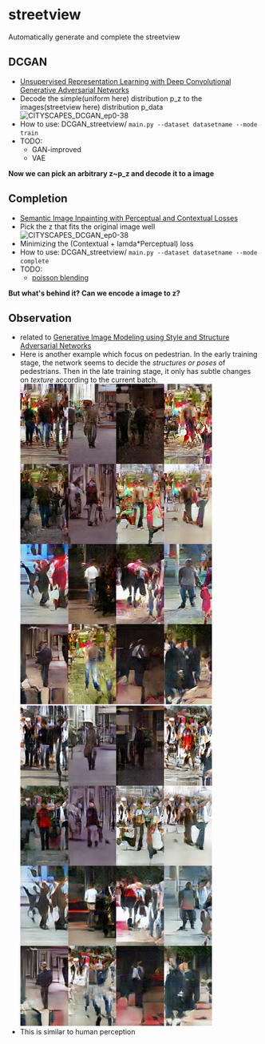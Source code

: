 # streetview
Automatically generate and complete the streetview

## DCGAN
- [Unsupervised Representation Learning with Deep Convolutional Generative Adversarial Networks](https://arxiv.org/abs/1511.06434)
- Decode the simple(uniform here) distribution p_z to the images(streetview here) distribution p_data
![CITYSCAPES_DCGAN_ep0-38](/src/CITYSCAPES_DCGAN_ep0-38/CITYSCAPES_DCGAN_ep0-38.gif)
- How to use: DCGAN_streetview/ 
  `main.py --dataset datasetname --mode train`
- TODO: 
  - GAN-improved
  - VAE

**Now we can pick an arbitrary z~p_z and decode it to a image**

## Completion
- [Semantic Image Inpainting with Perceptual and Contextual Losses](https://arxiv.org/abs/1607.07539)
- Pick the z that fits the original image well
![CITYSCAPES_DCGAN_ep0-38](/src/CITYSCAPES_complete_lr/CITYSCAPES_complete_lr.gif)
- Minimizing the (Contextual + lamda*Perceptual) loss
- How to use: DCGAN_streetview/ 
  `main.py --dataset datasetname --mode complete`
- TODO: 
  - [poisson blending](http://www.ctralie.com/Teaching/PoissonImageEditing/)

**But what's behind it? Can we encode a image to z?**

## Observation
- related to [Generative Image Modeling using Style and Structure Adversarial Networks](https://arxiv.org/abs/1603.05631)
- Here is another example which focus on pedestrian. In the early training stage, the network seems to decide the *structures or poses* of pedestrians. Then in the late training stage, it only has subtle changes on *texture* according to the current batch.
![](src/INRIA_different_batch/train_09_0140.png)![](src/INRIA_different_batch/train_10_0089.png)
- This is similar to human perception